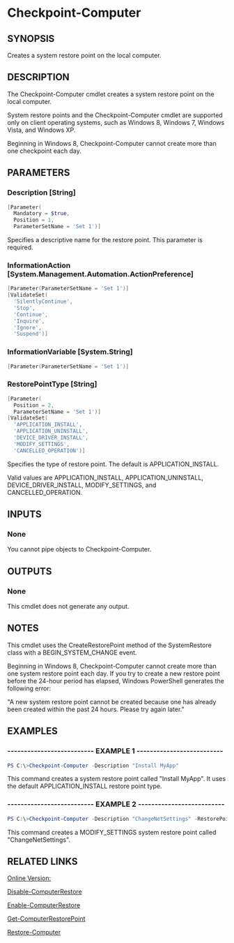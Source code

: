 ﻿# Checkpoint-Computer

## SYNOPSIS
Creates a system restore point on the local computer.

## DESCRIPTION
The Checkpoint-Computer cmdlet creates a system restore point on the local computer.

System restore points and the Checkpoint-Computer cmdlet are supported only on client operating systems, such as Windows 8, Windows 7, Windows Vista, and Windows XP.

Beginning in Windows 8, Checkpoint-Computer cannot create more than one checkpoint each day.

## PARAMETERS

### Description [String]

```powershell
[Parameter(
  Mandatory = $true,
  Position = 1,
  ParameterSetName = 'Set 1')]
```

Specifies a descriptive name for the restore point.
This parameter is required.


### InformationAction [System.Management.Automation.ActionPreference]

```powershell
[Parameter(ParameterSetName = 'Set 1')]
[ValidateSet(
  'SilentlyContinue',
  'Stop',
  'Continue',
  'Inquire',
  'Ignore',
  'Suspend')]
```




### InformationVariable [System.String]

```powershell
[Parameter(ParameterSetName = 'Set 1')]
```




### RestorePointType [String]

```powershell
[Parameter(
  Position = 2,
  ParameterSetName = 'Set 1')]
[ValidateSet(
  'APPLICATION_INSTALL',
  'APPLICATION_UNINSTALL',
  'DEVICE_DRIVER_INSTALL',
  'MODIFY_SETTINGS',
  'CANCELLED_OPERATION')]
```

Specifies the type of restore point.
The default is APPLICATION_INSTALL.

Valid values are APPLICATION_INSTALL, APPLICATION_UNINSTALL, DEVICE_DRIVER_INSTALL, MODIFY_SETTINGS, and CANCELLED_OPERATION.



## INPUTS
### None

You cannot pipe objects to Checkpoint-Computer.

## OUTPUTS
### None

This cmdlet does not generate any output.

## NOTES
This cmdlet uses the CreateRestorePoint method of the SystemRestore class with a BEGIN_SYSTEM_CHANGE event.

Beginning in Windows 8, Checkpoint-Computer cannot create more than one system restore point each day.
If you try to create a new restore point before the 24-hour period has elapsed, Windows PowerShell generates the following error:

"A new system restore point cannot be created because one has already been created within the past 24 hours.
Please try again later."

## EXAMPLES
### -------------------------- EXAMPLE 1 --------------------------

```powershell
PS C:\>Checkpoint-Computer -Description "Install MyApp"

```
This command creates a system restore point called "Install MyApp".
It uses the default APPLICATION_INSTALL restore point type.






### -------------------------- EXAMPLE 2 --------------------------

```powershell
PS C:\>Checkpoint-Computer -Description "ChangeNetSettings" -RestorePointType MODIFY_SETTINGS

```
This command creates a MODIFY_SETTINGS system restore point called "ChangeNetSettings".







## RELATED LINKS

[Online Version:](http://go.microsoft.com/fwlink/p/?linkid=289797)

[Disable-ComputerRestore]()

[Enable-ComputerRestore]()

[Get-ComputerRestorePoint]()

[Restore-Computer]()


